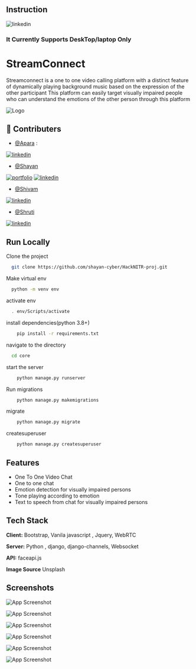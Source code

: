 
## Instruction



![linkedin](https://img.icons8.com/office/46/000000/high-priority.png)
### **It Currently Supports DeskTop/laptop Only**
# StreamConnect

Streamconnect is a one to one video calling platform with a distinct feature of dynamically playing background music based on the expression of the other participant
This platform can easily target visually impaired people who can understand the emotions of the other person through this platform


![Logo](https://i.imgur.com/7JyHw1F.png)





## 🔗 Contributers
- [@Apara](https://github.com/algo-geek) :

[![linkedin](https://img.shields.io/badge/linkedin-0A66C2?style=for-the-badge&logo=linkedin&logoColor=white)](https://www.linkedin.com/in/apara-biswas/)



- [@Shayan](https://github.com/shayan-cyber)

[![portfolio](https://img.shields.io/badge/my_portfolio-000?style=for-the-badge&logo=ko-fi&logoColor=white)](https://shayandebroy.pythonanywhere.com/)
[![linkedin](https://img.shields.io/badge/linkedin-0A66C2?style=for-the-badge&logo=linkedin&logoColor=white)](https://www.linkedin.com/in/shayan-debroy/)




- [@Shivam](https://github.com/ShivamSingh-stack)


[![linkedin](https://img.shields.io/badge/linkedin-0A66C2?style=for-the-badge&logo=linkedin&logoColor=white)](https://www.linkedin.com/in/shivam-singhitachi/)



- [@Shruti](https://github.com/ShrutiUz)


[![linkedin](https://img.shields.io/badge/linkedin-0A66C2?style=for-the-badge&logo=linkedin&logoColor=white)](https://www.linkedin.com/in/saxena-shruti/)


## Run Locally

Clone the project

```bash
  git clone https://github.com/shayan-cyber/HackNITR-proj.git
```

Make virtual env

```bash
  python -m venv env
```

activate env

```bash
  . env/Scripts/activate
```

install dependencies(python 3.8+)

```bash
    pip install -r requirements.txt
```

navigate to the directory

```bash
  cd core
```

start the server

```bash
    python manage.py runserver
```

Run migrations

```bash
    python manage.py makemigrations
```

migrate

```bash
    python manage.py migrate
```

createsuperuser

```bash
    python manage.py createsuperuser
```

## Features

- One To One Video Chat
- One to one chat
- Emotion detection for visually impaired persons
- Tone playing according to emotion
- Text to speech from chat for visually impaired persons


## Tech Stack

**Client:** Bootstrap, Vanila javascript , Jquery, WebRTC

**Server:** Python , django, django-channels, Websocket 


**API:** faceapi.js

**Image Source** Unsplash


## Screenshots

![App Screenshot](https://i.imgur.com/STz5EcD.png)



![App Screenshot](https://i.imgur.com/05KXhBt.png)



![App Screenshot](https://i.imgur.com/moxgN67.png)



![App Screenshot](https://i.imgur.com/WycWkFM.png)



![App Screenshot](https://i.imgur.com/0woYfPz.png)



![App Screenshot](https://i.imgur.com/bGvdEju.png)

